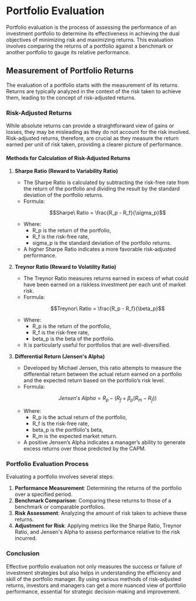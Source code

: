 # Portfolio Evaluation

Portfolio evaluation is the process of assessing the performance of an investment portfolio to determine its effectiveness in achieving the dual objectives of minimizing risk and maximizing returns. This evaluation involves comparing the returns of a portfolio against a benchmark or another portfolio to gauge its relative performance.

## Measurement of Portfolio Returns

The evaluation of a portfolio starts with the measurement of its returns. Returns are typically analyzed in the context of the risk taken to achieve them, leading to the concept of risk-adjusted returns.

### Risk-Adjusted Returns

While absolute returns can provide a straightforward view of gains or losses, they may be misleading as they do not account for the risk involved. Risk-adjusted returns, therefore, are crucial as they measure the return earned per unit of risk taken, providing a clearer picture of performance.

#### Methods for Calculation of Risk-Adjusted Returns

1. **Sharpe Ratio (Reward to Variability Ratio)**
   - The Sharpe Ratio is calculated by subtracting the risk-free rate from the return of the portfolio and dividing the result by the standard deviation of the portfolio returns.
   - Formula:  
     ```math
     Sharpe\ Ratio = \frac{R_p - R_f}{\sigma_p}
     ```
   - Where:
     - R_p is the return of the portfolio,
     - R_f is the risk-free rate,
     - sigma_p is the standard deviation of the portfolio returns.
   - A higher Sharpe Ratio indicates a more favorable risk-adjusted performance.

2. **Treynor Ratio (Reward to Volatility Ratio)**
   - The Treynor Ratio measures returns earned in excess of what could have been earned on a riskless investment per each unit of market risk.
   - Formula:  
     ```math
     Treynor\ Ratio = \frac{R_p - R_f}{\beta_p}
     ```
   - Where:
     - R_p is the return of the portfolio,
     - R_f is the risk-free rate,
     - beta_p is the beta of the portfolio.
   - It is particularly useful for portfolios that are well-diversified.

3. **Differential Return (Jensen's Alpha)**
   - Developed by Michael Jensen, this ratio attempts to measure the differential return between the actual return earned on a portfolio and the expected return based on the portfolio’s risk level.
   - Formula:  
     ```math
     Jensen's\ Alpha = R_p - (R_f + \beta_p (R_m - R_f))
     ```
   - Where:
     - R_p is the actual return of the portfolio,
     - R_f is the risk-free rate,
     - beta_p is the portfolio's beta,
     - R_m is the expected market return.
   - A positive Jensen’s Alpha indicates a manager’s ability to generate excess returns over those predicted by the CAPM.

### Portfolio Evaluation Process

Evaluating a portfolio involves several steps:

1. **Performance Measurement**: Determining the returns of the portfolio over a specified period.
2. **Benchmark Comparison**: Comparing these returns to those of a benchmark or comparable portfolios.
3. **Risk Assessment**: Analyzing the amount of risk taken to achieve these returns.
4. **Adjustment for Risk**: Applying metrics like the Sharpe Ratio, Treynor Ratio, and Jensen's Alpha to assess performance relative to the risk incurred.

### Conclusion

Effective portfolio evaluation not only measures the success or failure of investment strategies but also helps in understanding the efficiency and skill of the portfolio manager. By using various methods of risk-adjusted returns, investors and managers can get a more nuanced view of portfolio performance, essential for strategic decision-making and improvement.
